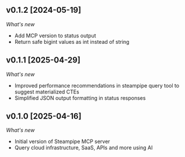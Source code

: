 ## v0.1.2 [2024-05-19]

_What's new_

* Add MCP version to status output
* Return safe bigint values as int instead of string

## v0.1.1 [2025-04-29]

_What's new_

* Improved performance recommendations in steampipe query tool to suggest materialized CTEs
* Simplified JSON output formatting in status responses

## v0.1.0 [2025-04-16]

_What's new_

* Initial version of Steampipe MCP server
* Query cloud infrastructure, SaaS, APIs and more using AI
